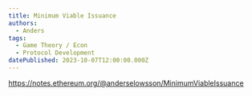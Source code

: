 ```yaml
---
title: Minimum Viable Issuance
authors:
  - Anders
tags:
  - Game Theory / Econ
  - Protocol Development
datePublished: 2023-10-07T12:00:00.000Z
---
```


<https://notes.ethereum.org/@anderselowsson/MinimumViableIssuance>
